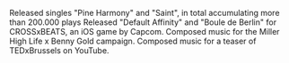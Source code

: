 
Released singles "Pine Harmony" and "Saint", in total accumulating more than 200.000 plays Released "Default Affinity" and "Boule de Berlin" for CROSSxBEATS, an iOS game by Capcom. Composed music for the Miller High Life x Benny Gold campaign. Composed music for a teaser of TEDxBrussels on YouTube.
